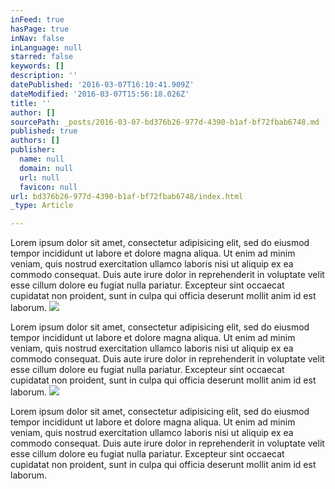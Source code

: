 ```yaml
---
inFeed: true
hasPage: true
inNav: false
inLanguage: null
starred: false
keywords: []
description: ''
datePublished: '2016-03-07T16:10:41.909Z'
dateModified: '2016-03-07T15:56:18.026Z'
title: ''
author: []
sourcePath: _posts/2016-03-07-bd376b26-977d-4390-b1af-bf72fbab6748.md
published: true
authors: []
publisher:
  name: null
  domain: null
  url: null
  favicon: null
url: bd376b26-977d-4390-b1af-bf72fbab6748/index.html
_type: Article

---
```

Lorem ipsum dolor sit amet, consectetur adipisicing elit, sed do eiusmod tempor incididunt ut labore et dolore magna aliqua. Ut enim ad minim veniam, quis nostrud exercitation ullamco laboris nisi ut aliquip ex ea commodo consequat. Duis aute irure dolor in reprehenderit in voluptate velit esse cillum dolore eu fugiat nulla pariatur. Excepteur sint occaecat cupidatat non proident, sunt in culpa qui officia deserunt mollit anim id est laborum.
![](https://the-grid-user-content.s3-us-west-2.amazonaws.com/ad9d2b6a-19b2-4f9d-954d-616ef6b01da6.jpg)

Lorem ipsum dolor sit amet, consectetur adipisicing elit, sed do eiusmod tempor incididunt ut labore et dolore magna aliqua. Ut enim ad minim veniam, quis nostrud exercitation ullamco laboris nisi ut aliquip ex ea commodo consequat. Duis aute irure dolor in reprehenderit in voluptate velit esse cillum dolore eu fugiat nulla pariatur. Excepteur sint occaecat cupidatat non proident, sunt in culpa qui officia deserunt mollit anim id est laborum.
![](https://the-grid-user-content.s3-us-west-2.amazonaws.com/6e366b85-398d-4d6a-b494-cbe6d1361f3a.jpg)

Lorem ipsum dolor sit amet, consectetur adipisicing elit, sed do eiusmod tempor incididunt ut labore et dolore magna aliqua. Ut enim ad minim veniam, quis nostrud exercitation ullamco laboris nisi ut aliquip ex ea commodo consequat. Duis aute irure dolor in reprehenderit in voluptate velit esse cillum dolore eu fugiat nulla pariatur. Excepteur sint occaecat cupidatat non proident, sunt in culpa qui officia deserunt mollit anim id est laborum.